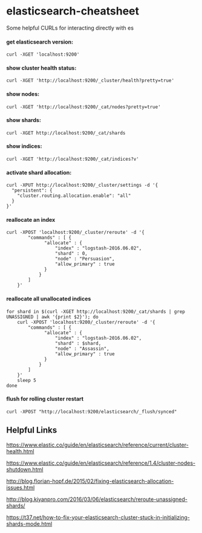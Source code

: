 # elasticsearch-cheatsheet
Some helpful CURLs for interacting directly with es


#### get elasticsearch version:
```
curl -XGET 'localhost:9200'
```

#### show cluster health status:
```
curl -XGET 'http://localhost:9200/_cluster/health?pretty=true'
```

#### show nodes:
```
curl -XGET 'http://localhost:9200/_cat/nodes?pretty=true'
```

#### show shards:
```
curl -XGET http://localhost:9200/_cat/shards
```

#### show indices:
```
curl -XGET 'http://localhost:9200/_cat/indices?v'
```

#### activate shard allocation:
```
curl -XPUT http://localhost:9200/_cluster/settings -d '{
  "persistent": {
    "cluster.routing.allocation.enable": "all"
  }
}'
```

#### reallocate an index
```
curl -XPOST 'localhost:9200/_cluster/reroute' -d '{
        "commands" : [ {
              "allocate" : {
                  "index" : "logstash-2016.06.02", 
                  "shard" : 0, 
                  "node" : "Persuasion", 
                  "allow_primary" : true
              }
            }
        ]
    }'
```

####  reallocate all unallocated indices
```
for shard in $(curl -XGET http://localhost:9200/_cat/shards | grep UNASSIGNED | awk '{print $2}'); do
    curl -XPOST 'localhost:9200/_cluster/reroute' -d '{
        "commands" : [ {
              "allocate" : {
                  "index" : "logstash-2016.06.02", 
                  "shard" : $shard, 
                  "node" : "Assassin", 
                  "allow_primary" : true
              }
            }
        ]
    }'
    sleep 5
done
```


#### flush for rolling cluster restart
```
curl -XPOST "http://localhost:9200/elasticsearch/_flush/synced"
```

## Helpful Links

https://www.elastic.co/guide/en/elasticsearch/reference/current/cluster-health.html

https://www.elastic.co/guide/en/elasticsearch/reference/1.4/cluster-nodes-shutdown.html

http://blog.florian-hopf.de/2015/02/fixing-elasticsearch-allocation-issues.html

http://blog.kiyanpro.com/2016/03/06/elasticsearch/reroute-unassigned-shards/

https://t37.net/how-to-fix-your-elasticsearch-cluster-stuck-in-initializing-shards-mode.html
